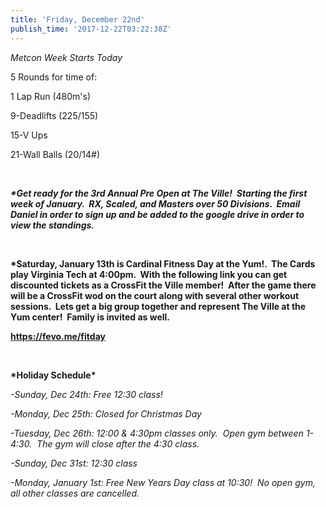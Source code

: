 ```yaml
---
title: 'Friday, December 22nd'
publish_time: '2017-12-22T03:22:38Z'
---
```


*Metcon Week Starts Today*

5 Rounds for time of:

1 Lap Run (480m's)

9-Deadlifts (225/155)

15-V Ups

21-Wall Balls (20/14\#)

 

***\*Get ready for the 3rd Annual Pre Open at The Ville!  Starting the
first week of January.  RX, Scaled, and Masters over 50 Divisions.
 Email Daniel in order to sign up and be added to the google drive in
order to view the standings.***

 

**\*Saturday, January 13th is Cardinal Fitness Day at the Yum!.  The
Cards play Virginia Tech at 4:00pm.  With the following link you can get
discounted tickets as a CrossFit the Ville member!  After the game there
will be a CrossFit wod on the court along with several other workout
sessions.  Lets get a big group together and represent The Ville at the
Yum center!  Family is invited as well.**

**<https://fevo.me/fitday>**

 

**\*Holiday Schedule\***

*-Sunday, Dec 24th: Free 12:30 class!*

*-Monday, Dec 25th: Closed for Christmas Day*

*-Tuesday, Dec 26th: 12:00 & 4:30pm classes only.  Open gym between
1-4:30.  The gym will close after the 4:30 class.*

*-Sunday, Dec 31st: 12:30 class*

*-Monday, January 1st: Free New Years Day class at 10:30!  No open gym,
all other classes are cancelled.*
